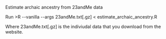 Estimate archaic ancestry from 23andMe data

Run >R --vanilla --args 23andMe.txt[.gz] < estimate_archaic_ancestry.R 

Where 23andMe.txt[.gz] is the indiviudal data that you download from the website. 
